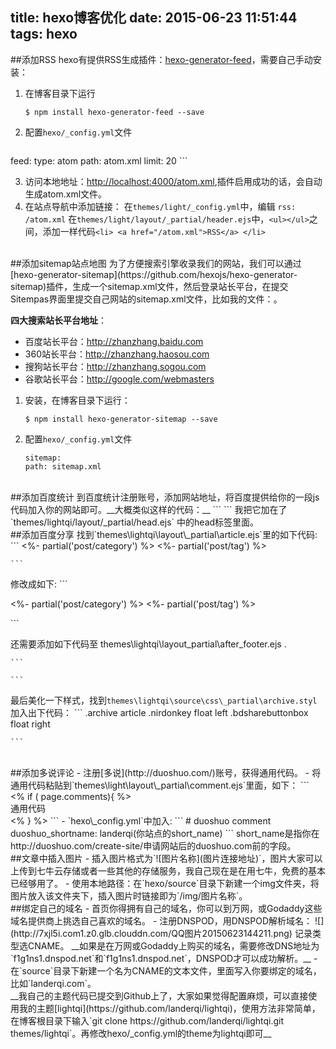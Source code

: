 title: hexo博客优化
date: 2015-06-23 11:51:44
tags: hexo
---

##添加RSS
hexo有提供RSS生成插件：[hexo-generator-feed](https://github.com/hexojs/hexo-generator-feed)，需要自己手动安装：
1. 在博客目录下运行
	```
	$ npm install hexo-generator-feed --save
	```
2. 配置`hexo/_config.yml`文件
	```
feed:
  type: atom
  path: atom.xml
  limit: 20	```

3. 访问本地地址：<http://localhost:4000/atom.xml>,插件启用成功的话，会自动生成atom.xml文件。
4. 在站点导航中添加链接：
在`themes/light/_config.yml`中，编辑 `rss: /atom.xml`
在`themes/light/layout/_partial/header.ejs`中，`<ul></ul>`之间，添加一样代码`<li> <a href="/atom.xml">RSS</a> </li>`

<!-- more -->

<br>
##添加sitemap站点地图
为了方便搜索引擎收录我们的网站，我们可以通过[hexo-generator-sitemap](https://github.com/hexojs/hexo-generator-sitemap)插件，生成一个sitemap.xml文件，然后登录站长平台，在提交Sitempas界面里提交自己网站的sitemap.xml文件，比如我的文件：<http://landerqi.com/sitemap.xml>。

__四大搜索站长平台地址__：

- 百度站长平台：<http://zhanzhang.baidu.com>
- 360站长平台：<http://zhanzhang.haosou.com>
- 搜狗站长平台：<http://zhanzhang.sogou.com>
- 谷歌站长平台：<http://google.com/webmasters>

1. 安装，在博客目录下运行：
	```
	$ npm install hexo-generator-sitemap --save
	```

2. 配置`hexo/_config.yml`文件
	```
	sitemap:
    path: sitemap.xml
	```

<br>
##添加百度统计
到百度统计注册账号，添加网站地址，将百度提供给你的一段js代码加入你的网站即可。__大概类似这样的代码：__
```
<script>
    var _hmt = _hmt || [];
    (function() {
      var hm = document.createElement("script");
      hm.src = "//hm.baidu.com/hm.js?";
      var s = document.getElementsByTagName("script")[0]; 
      s.parentNode.insertBefore(hm, s);
    })();
  </script>
```
我把它加在了`themes/lightqi/layout/_partial/head.ejs` 中的head标签里面。

<br>
##添加百度分享
找到`themes\lightqi\layout\_partial\article.ejs`里的如下代码:
	```
<%- partial('post/category') %>
<%- partial('post/tag') %>

	```
修改成如下:
	```
	<div class="nirdonkey">
      <%- partial('post/category') %>
      <%- partial('post/tag') %>
</div>
<div class="bdsharebuttonbox"><a href="#" class="bds_qzone" data-cmd="qzone" title="分享到QQ空间"></a><a href="#" class="bds_tsina" data-cmd="tsina" title="分享到新浪微博"></a><a href="#" class="bds_tqq" data-cmd="tqq" title="分享到腾讯微博"></a><a href="#" class="bds_renren" data-cmd="renren" title="分享到人人网"></a><a href="#" class="bds_tieba" data-cmd="tieba" title="分享到百度贴吧"></a><a href="#" class="bds_bdhome" data-cmd="bdhome" title="分享到百度新首页"></a><a href="#" class="bds_mshare" data-cmd="mshare" title="分享到一键分享"></a><a href="#" class="bds_more" data-cmd="more"></a>
</div>
<div class="clearfix"></div>
	```

还需要添加如下代码至 themes\lightqi\layout\_partial\after_footer.ejs .

	```
<script> window._bd_share_config = {
    "common": {
        "bdSnsKey": {},
        "bdText": "",
        "bdMini": "2",
        "bdPic": "",
        "bdStyle": "0",
        "bdSize": "16"
    },
    "share": {},
    "image": {
        "viewList": ["qzone", "tsina", "tqq", "renren", "t163"],
        "viewText": "分享到：",
        "viewSize": "16"
    },
    "selectShare": {
        "bdContainerClass": null,
        "bdSelectMiniList": ["qzone", "tsina", "tqq", "renren", "t163"]
    }
};
with(document) 0[(getElementsByTagName('head')[0] || body).appendChild(createElement('script')).src = 'http://bdimg.share.baidu.com/static/api/js/share.js?v=857b0ced057ae80679bef08f6ee865cf.js?cdnversion=' + ~ ( - new Date() / 36e5)]; 
</script>	
	```

最后美化一下样式，找到`themes\lightqi\source\css\_partial\archive.styl`加入出下代码：
	```
.archive
  article
    .nirdonkey
      float left
    .bdsharebuttonbox
      float right

	```

<br>
##添加多说评论
- 注册[多说](http://duoshuo.com/)账号，获得通用代码。
- 将通用代码粘贴到`themes\light\layout\_partial\comment.ejs`里面，如下：
	```
<% if ( page.comments){ %>
<section id="comment">
通用代码
</section>
<% } %>
	```
- `hexo\_config.yml`中加入:
	```
# duoshuo comment
duoshuo_shortname: landerqi(你站点的short_name)
	```
	short_name是指你在http://duoshuo.com/create-site/申请网站后的duoshuo.com前的字段。

<br>
##文章中插入图片
- 插入图片格式为`![图片名称](图片连接地址)`，图片大家可以上传到七牛云存储或者一些其他的存储服务，我自己现在是在用七牛，免费的基本已经够用了。
- 使用本地路径：在`hexo/source`目录下新建一个img文件夹，将图片放入该文件夹下，插入图片时链接即为`/img/图片名称`。

<br>
##绑定自己的域名
- 首页你得拥有自己的域名，你可以到万网，或Godaddy这些域名提供商上挑选自己喜欢的域名。
- 注册DNSPOD，用DNSPOD解析域名：
![](http://7xjl5i.com1.z0.glb.clouddn.com/QQ图片20150623144211.png)
记录类型选CNAME。
__如果是在万网或Godaddy上购买的域名，需要修改DNS地址为`f1g1ns1.dnspod.net`和`f1g1ns1.dnspod.net`，DNSPOD才可以成功解析。__
- 在`source`目录下新建一个名为CNAME的文本文件，里面写入你要绑定的域名，比如`landerqi.com`。

<br>
__我自己的主题代码已提交到Github上了，大家如果觉得配置麻烦，可以直接使用我的主题[lightqi](https://github.com/landerqi/lightqi)，使用方法非常简单，在博客根目录下输入`git clone https://github.com/landerqi/lightqi.git themes/lightqi`。再修改hexo/_config.yml的theme为lightqi即可__